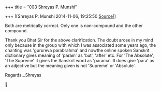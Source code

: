 +++
title = "003 Shreyas P. Munshi"

+++
[[Shreyas P. Munshi	2014-11-06, 19:25:50 [Source](https://groups.google.com/g/samskrita/c/KwcbkcN-VQk)]]



Both are metrically correct. Only one is non-compound and the other compound.



Thank you Bhat Sir for the above clarification. The doubt arose in my mind only because in the group with which I was associated some years ago, the chanting was 'gurureva parabrahma' and nowthe online spoken Sanskrit dictionary gives meaning of 'param' as 'but', 'after' etc. For 'The Absolute', 'The Supreme' it gives the Sanskrit word as 'parama'. It does give 'para' as an adjective but the meaning given is not 'Supreme' or 'Absolute'.  
  
Regards...Shreyas



